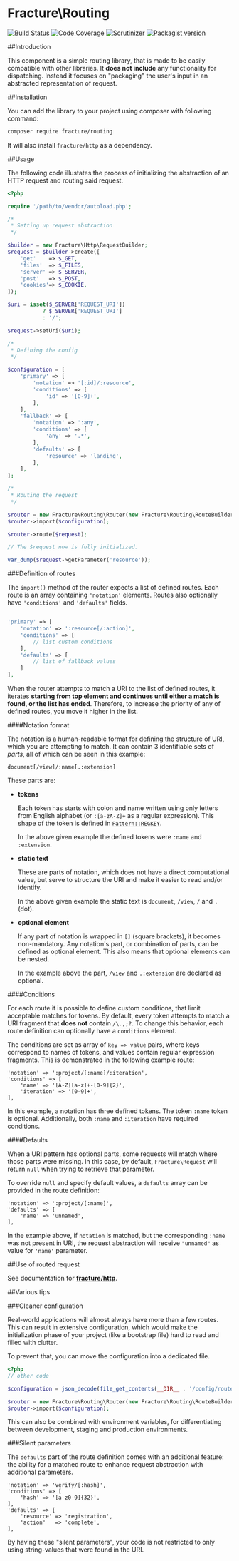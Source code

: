 # Fracture\Routing

[![Build Status](https://travis-ci.org/fracture/routing.png?branch=master)](https://travis-ci.org/fracture/routing)
[![Code Coverage](https://scrutinizer-ci.com/g/fracture/fracture/badges/coverage.png?b=master)](https://scrutinizer-ci.com/g/fracture/fracture/?branch=master)
[![Scrutinizer](https://img.shields.io/scrutinizer/g/fracture/routing.svg)](https://scrutinizer-ci.com/g/fracture/fracture/?branch=master)
[![Packagist version](https://img.shields.io/packagist/v/fracture/routing.svg)](https://packagist.org/packages/fracture/routing)

##Introduction

This component is a simple routing library, that is made to be easily compatible with other libraries. It **does not include** any functionality for dispatching. Instead it focuses on "packaging" the user's input in an abstracted representation of request.


##Installation

You can add the library to your project using composer with following command:

```sh
composer require fracture/routing
```

It will also install `fracture/http` as a dependency.

##Usage

The following code illustates the process of initializing the abstraction of an HTTP request and routing said request.

```php
<?php

require '/path/to/vendor/autoload.php';

/*
 * Setting up request abstraction
 */

$builder = new Fracture\Http\RequestBuilder;
$request = $builder->create([
    'get'    => $_GET,
    'files'  => $_FILES,
    'server' => $_SERVER,
    'post'   => $_POST,
    'cookies'=> $_COOKIE,
]);

$uri = isset($_SERVER['REQUEST_URI'])
           ? $_SERVER['REQUEST_URI']
           : '/';

$request->setUri($uri);

/*
 * Defining the config
 */

$configuration = [
    'primary' => [
        'notation' => '[:id]/:resource',
        'conditions' => [
            'id' => '[0-9]+',
        ],
    ],
    'fallback' => [
        'notation' => ':any',
        'conditions' => [
            'any' => '.*',
        ],
        'defaults' => [
            'resource' => 'landing',
        ],
    ],
];

/*
 * Routing the request
 */

$router = new Fracture\Routing\Router(new Fracture\Routing\RouteBuilder);
$router->import($configuration);

$router->route($request);

// The $request now is fully initialized.

var_dump($request->getParameter('resource'));
```

###Definition of routes

The `import()` method of the router expects a list of defined routes. Each route is an array containing `'notation'` elements. Routes also optionally have `'conditions'` and `'defaults'` fields.

```php

'primary' => [
    'notation' => ':resource[/:action]',
    'conditions' => [
        // list custom conditions
    ],
    'defaults' => [
        // list of fallback values
    ]
],
```

When the router attempts to match a URI to the list of defined routes, it iterates **starting from top element and continues until either a match is found, or the list has ended**. Therefore, to increase the priority of any of defined routes, you move it higher in the list.


####Notation format

The notation is a human-readable format for defining the structure of URI, which you are attempting to match. It can contain 3 identifiable sets of *parts*, all of which can be seen in this example:

    document[/view]/:name[.:extension]

These parts are:

- **tokens**

  Each token has starts with colon and name written using only letters from English alphabet (or `:[a-zA-Z]+` as a regular expression). This shape of the token is defined in [`Pattern::REGKEY`](https://github.com/fracture/routing/blob/master/src/Fracture/Routing/Pattern.php).

  In the above given example the defined tokens were `:name` and `:extension`.

- **static text**

  These are parts of notation, which does not have a direct computational value, but serve to structure the URI and make it easier to read and/or identify.

  In the above given example the static text is `document`, `/view`, `/` and `.` (dot).

- **optional element**

  If any part of notation is wrapped in `[]` (square brackets), it becomes non-mandatory. Any notation's part, or combination of parts, can be defined as optional element. This also means that optional elements can be nested.

  In the example above the part, `/view` and `.:extension` are declared as optional.


####Conditions

For each route it is possible to define custom conditions, that limit acceptable matches for tokens. By default, every token attempts to match a URI fragment that **does not** contain `/\.,;?`. To change this behavior, each route definition can optionally have a `conditions` element.

The conditions are set as array of `key => value` pairs, where keys correspond to names of tokens, and values contain regular expression fragments. This is demonstrated in the following example route:

```
'notation' => ':project/[:name]/:iteration',
'conditions' => [
    'name' => '[A-Z][a-z]+-[0-9]{2}',
    'iteration' => '[0-9]+',
],
```

In this example, a notation has three defined tokens. The token `:name` token is optional. Additionally, both `:name` and `:iteration` have required conditions.


####Defaults

When a URI pattern has optional parts, some requests will match where those parts were missing. In this case, by default, `Fracture\Request` will return `null` when trying to retrieve that parameter.

To override `null` and specify default values, a `defaults` array can be provided in the route definition:

```
'notation' => ':project/[:name]',
'defaults' => [
    'name' => 'unnamed',
],
```

In the example above, if `notation` is matched, but the corresponding `:name` was not present in URI, the request abstraction will receive `"unnamed"` as value for `'name'` parameter.



##Use of routed request

See documentation for [**fracture/http**](https://github.com/fracture/http).


##Various tips

###Cleaner configuration

Real-world applications will almost always have more than a few routes. This can result in extensive configuration, which would make the initialization phase of your project (like a bootstrap file) hard to read and filled with clutter.

To prevent that, you can move the configuration into a dedicated file.

```php
<?php
// other code

$configuration = json_decode(file_get_contents(__DIR__ . '/config/routes.json'), true);

$router = new Fracture\Routing\Router(new Fracture\Routing\RouteBuilder);
$router->import($configuration);
```

This can also be combined with environment variables, for differentiating between development, staging and production environments.


###Silent parameters

The `defaults` part of the route definition comes with an additional feature: the ability for a matched route to enhance request abstraction with additional parameters.


```
'notation' => 'verify/[:hash]',
'conditions' => [
    'hash' => '[a-z0-9]{32}',
],
'defaults' => [
    'resource' => 'registration',
    'action'   => 'complete',
],
```

By having these "silent parameters", your code is not restricted to only using string-values that were found in the URI.
